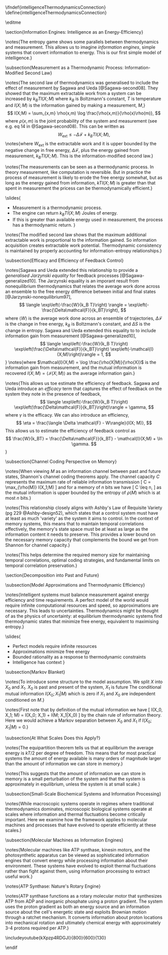 \ifndef{intelligenceThermodynamicsConnection}
\define{intelligenceThermodynamicsConnection}

\editme

\section{Information Engines: Intelligence as an Energy-Efficiency}

\notes{The entropy game shows some parallels between thermodynamics and measurement. This allows us to imagine *information engines*, simple systems that convert information to energy. This is our first simple model of intelligence.}

\subsection{Measurement as a Thermodynamic Process: Information-Modified Second Law}

\notes{The second law of thermodynamics was generalised to include the effect of measurement by Sagawa and Ueda [@Sagawa-second08]. They showed that the maximum extractable work from a system can be increased by $k_BTI(X;M)$ where $k_B$ is Boltzmann's constant, $T$ is temperature and $I(X;M)$ is the information gained by making a measurement, $M$,}
$$
I(X;M) = \sum_{x,m} \rho(x,m) \log \frac{\rho(x,m)}{\rho(x)\rho(m)},
$$
where $\rho(x,m)$ is the joint probability of the system and measurement (see e.g. eq 14 in @Sagawa-second08). This can be written as
$$
W_\text{ext} \leq  - \Delta\mathcal{F} + k_BTI(X;M),
$$
\notes{where $W_\text{ext}$ is the extractable work and it is upper bounded by the negative change in free energy, $\Delta \mathcal{F}$, plus the energy gained from measurement, $k_BTI(X;M)$. This is the information-modified second law.}

\notes{The measurements can be seen as a thermodynamic process. In theory measurement, like computation is reversible. But in practice the process of measurement is likely to erode the free energy somewhat, but as long as the energy gained from information, $kTI(X;M)$ is greater than that spent in measurement the pricess can be thermodynamically efficient.}

\slides{
* Measurement is a thermodynamic process.
* The engine can return $k_BTI(X;M)$ Joules of energy.
* If this is greater than available energy used in measurement, the process has a thermodynamic return.
}

\notes{The modified second law shows that the maximum additional extractable work is proportional to the information gained. So information acquisition creates extractable work potential. Thermodynamic consistency is maintained by properly accounting for information-entropy relationships.}

\subsection{Efficacy and Efficiency of Feedback Control}

\notes{Sagawa and Ueda extended this relationship to provide a *generalised Jarzynski equality* for feedback processes [@Sagawa-generalized10]. The Jarzynski equality is an imporant result from nonequilibrium thermodynamics that relates the average work done across an ensemble to the free energy difference between initial and final states [@Jarzynski-nonequilibrium97],
$$
\langle \exp\left(-\frac{W}{k_B T}\right) \rangle = \exp\left(-\frac{\Delta\mathcal{F}}{k_BT}\right),
$$
where $\langle W \rangle$ is the average work done across an ensemble of trajectories, $\Delta\mathcal{F}$ is the change in free energy, $k_B$ is Boltzmann's constant, and $\Delta S$ is the change in entropy. Sagawa and Ueda extended this equality to to include information gain from measurement [@Sagawa-generalized10],
$$
\langle \exp\left(-\frac{W}{k_B T}\right) \exp\left(\frac{\Delta\mathcal{F}}{k_BT}\right) \exp\left(-\mathcal{I}(X;M)\right)\rangle = 1,
$$}
\notes{where $\mathcal{I}(X;M) = \log \frac{\rho(X|M)}{\rho(X)}$ is the information gain from measurement, and the mutual information is recovered $I(X;M) = \langle \mathcal{I}(X;M) \rangle$ as the average information gain.}

\notes{This allows us toe estimate the  efficiency of feedback. Sagawa and Ueda introduce an *efficacy* term that captures the effect of feedback on the system they note in the presence of feedback,
$$
\langle \exp\left(-\frac{W}{k_B T}\right) \exp\left(\frac{\Delta\mathcal{F}}{k_BT}\right)\rangle = \gamma,
$$
where $\gamma$ is the efficacy. We can also introduce an efficiency,
$$
\eta = \frac{\langle \Delta \mathcal{F} - W\rangle}{I(X; M)},
$$
This allows us to estimate the efficiency of feedback control as
$$
\frac{W}{k_BT} = \frac{\Delta\mathcal{F}}{k_BT} - \mathcal{I}(X;M) + \ln \gamma.
$$
}

\subsection{Channel Coding Perspective on Memory}

\notes{When viewing $M$ as an information channel between past and future states, Shannon's channel coding theorems apply. The channel capacity $C$ represents the maximum rate of reliable information transmission
\[
C = \max_{\rho(M)} I(X_1;M)
\]
and for a memory of $n$ bits we have
\[
C \leq n,
\]
as the mutual information is upper bounded by the entropy of $\rho(M)$ which is at most $n$ bits.}

\notes{This relationship closely aligns with Ashby's Law of Requisite Variety (pg 229 @Ashby-design52), which states that a control system must have at least as much 'variety' as the system it aims to control. In the context of memory systems, this means that to maintain temporal correlations effectively, the memory's state space must be at least as large as the information content it needs to preserve. This provides a lower bound on the necessary memory capacity that complements the bound we get from Shannon for channel capacity.}

\notes{This helps determine the required memory size for maintaining temporal correlations, optimal coding strategies, and fundamental limits on temporal correlation preservation.}

\section{Decomposition into Past and Future}

\subsection{Model Approximations and Thermodynamic Efficiency}

\notes{Intelligent systems must balance measurement against energy efficiency and time requirements. A perfect model of the world would require infinite computational resources and speed, so  approximations are necessary. This leads to uncertainties. Thermodynamics might be thought of as the physics of uncertainty: at equilibrium thermodynamic systems find thermodynamic states that minimize free energy, equivalent to maximising entropy.}

\slides{
* Perfect models require infinite resources
* Approximations minimize free energy
* Bounded rationality as a response to thermodynamic constraints
* Intelligence has context
}

\subsection{Markov Blanket}

\notes{To introduce some structure to the model assumption. We split $X$ into $X_0$ and $X_1$. $X_0$ is past and present of the system, $X_1$ is future The conditional mutual information $I(X_0;X_1|M)$ which is zero if $X_1$ and $X_0$ are independent conditioned on $M$.}

\notes{First note that by definition of the mutual information we have
\[
I(X_0, X_1; M) = I(X_0; X_1) + I(M; X_1|X_0)
\]
by the chain rule of information theory. Here we would achieve a Markov separation between $X_0$ and $X_1$ if $I(X_0;X_1|M) = 0$.}


<!--Start Include here -->
\subsection{At What Scales Does this Apply?}

\notes{The equipartition theorem tells us that at equilibrium the average energy is $kT/2$ per degree of freedom. This means that for most practical systems the amount of energy available is many orders of magnitude larger than the amount of information we can store in memory.}

\notes{This suggests that the amount of information we can store in memory is a small perturbation of the system and that the system is approximately in equilibrium, unless the system is at small scale.}

\subsection{Small-Scale Biochemical Systems and Information Processing}

\notes{While macroscopic systems operate in regimes where traditional thermodynamics dominates, microscopic biological systems operate at scales where information and thermal fluctuations become critically important. Here we examine how the framework applies to molecular machines and processes that have evolved to operate efficiently at these scales.}

\subsection{Molecular Machines as Information Engines}

\notes{Molecular machines like ATP synthase, kinesin motors, and the photosynthetic apparatus can be viewed as sophisticated information engines that convert energy while processing information about their environment. These systems have evolved to exploit thermal fluctuations rather than fight against them, using information processing to extract useful work.}

\notes{ATP Synthase: Nature's Rotary Engine}

\notes{ATP synthase functions as a rotary molecular motor that synthesizes ATP from ADP and inorganic phosphate using a proton gradient. The system uses the proton gradient as both an energy source and an information source about the cell's energetic state and exploits Brownian motion through a ratchet mechanism. It converts information about proton locations into mechanical rotation and ultimately chemical energy with approximately 3-4 protons required per ATP.}

\includeyoutube{kXpzp4RDGJI}{800}{600}{130}

\endif 
